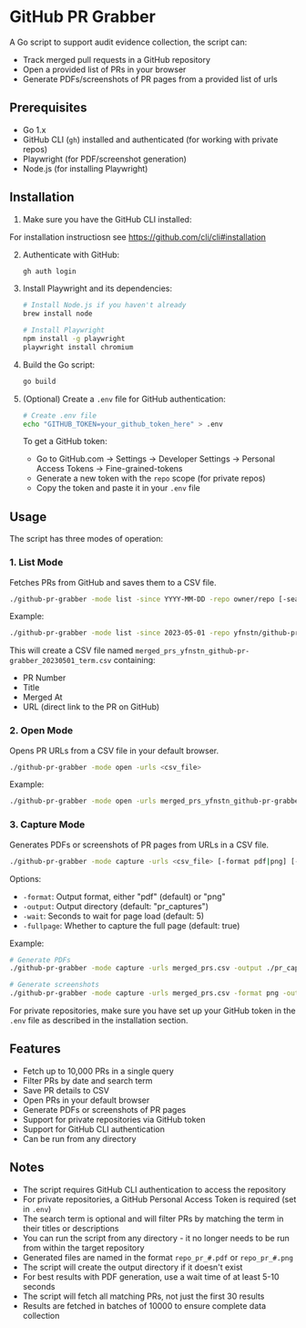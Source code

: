 # GitHub PR Grabber

A Go script to support audit evidence collection, the script can: 
- Track merged pull requests in a GitHub repository 
- Open a provided list of PRs in your browser 
- Generate PDFs/screenshots of PR pages from a provided list of urls

## Prerequisites

- Go 1.x
- GitHub CLI (`gh`) installed and authenticated (for working with private repos)
- Playwright (for PDF/screenshot generation)
- Node.js (for installing Playwright)

## Installation

1. Make sure you have the GitHub CLI installed:

For installation instructiosn see https://github.com/cli/cli#installation 

2. Authenticate with GitHub:
   ```bash
   gh auth login
   ```

3. Install Playwright and its dependencies:
   ```bash
   # Install Node.js if you haven't already
   brew install node

   # Install Playwright
   npm install -g playwright
   playwright install chromium
   ```

4. Build the Go script:
   ```bash
   go build
   ```

5. (Optional) Create a `.env` file for GitHub authentication:
   ```bash
   # Create .env file
   echo "GITHUB_TOKEN=your_github_token_here" > .env
   ```
   To get a GitHub token:
   - Go to GitHub.com → Settings → Developer Settings → Personal Access Tokens → Fine-grained-tokens
   - Generate a new token with the `repo` scope (for private repos)
   - Copy the token and paste it in your `.env` file

## Usage

The script has three modes of operation:

### 1. List Mode
Fetches PRs from GitHub and saves them to a CSV file.

```bash
./github-pr-grabber -mode list -since YYYY-MM-DD -repo owner/repo [-search term]
```

Example:
```bash
./github-pr-grabber -mode list -since 2023-05-01 -repo yfnstn/github-pr-grabber -search "term"
```

This will create a CSV file named `merged_prs_yfnstn_github-pr-grabber_20230501_term.csv` containing:
- PR Number
- Title
- Merged At
- URL (direct link to the PR on GitHub)

### 2. Open Mode
Opens PR URLs from a CSV file in your default browser.

```bash
./github-pr-grabber -mode open -urls <csv_file>
```

Example:
```bash
./github-pr-grabber -mode open -urls merged_prs_yfnstn_github-pr-grabber_20230501_term.csv
```

### 3. Capture Mode
Generates PDFs or screenshots of PR pages from URLs in a CSV file.

```bash
./github-pr-grabber -mode capture -urls <csv_file> [-format pdf|png] [-output dir] [-wait seconds] [-fullpage]
```

Options:
- `-format`: Output format, either "pdf" (default) or "png"
- `-output`: Output directory (default: "pr_captures")
- `-wait`: Seconds to wait for page load (default: 5)
- `-fullpage`: Whether to capture the full page (default: true)

Example:
```bash
# Generate PDFs
./github-pr-grabber -mode capture -urls merged_prs.csv -output ./pr_captures -wait 10

# Generate screenshots
./github-pr-grabber -mode capture -urls merged_prs.csv -format png -output ./pr_captures
```

For private repositories, make sure you have set up your GitHub token in the `.env` file as described in the installation section.

## Features

- Fetch up to 10,000 PRs in a single query
- Filter PRs by date and search term
- Save PR details to CSV
- Open PRs in your default browser
- Generate PDFs or screenshots of PR pages
- Support for private repositories via GitHub token
- Support for GitHub CLI authentication
- Can be run from any directory

## Notes

- The script requires GitHub CLI authentication to access the repository
- For private repositories, a GitHub Personal Access Token is required (set in `.env`)
- The search term is optional and will filter PRs by matching the term in their titles or descriptions
- You can run the script from any directory - it no longer needs to be run from within the target repository
- Generated files are named in the format `repo_pr_#.pdf` or `repo_pr_#.png`
- The script will create the output directory if it doesn't exist
- For best results with PDF generation, use a wait time of at least 5-10 seconds 
- The script will fetch all matching PRs, not just the first 30 results
- Results are fetched in batches of 10000 to ensure complete data collection 
